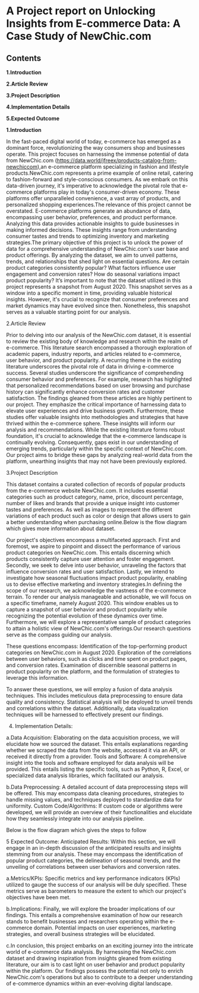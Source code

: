 # A Project report on Unlocking Insights from E-commerce Data: A Case Study of NewChic.com

## Contents

  **1.Introduction**

  **2.Article Review**

  **3.Project Description** 

  **4.Implementation Details** 

  **5.Expected Outcome**




**1.Introduction**

In the fast-paced digital world of today, e-commerce has emerged as a dominant force, revolutionizing the way consumers shop and businesses operate. This project focuses on harnessing the immense potential of data from NewChic.com (https://data.world/jfreex/products-catalog-from-newchiccom),an e-commerce platform specializing in fashion and lifestyle products.NewChic.com represents a prime example of online retail, catering to fashion-forward and style-conscious consumers. As we embark on this data-driven journey, it's imperative to acknowledge the pivotal role that e-commerce platforms play in today's consumer-driven economy. These platforms offer unparalleled convenience, a vast array of products, and personalized shopping experiences.The relevance of this project cannot be overstated. E-commerce platforms generate an abundance of data, encompassing user behavior, preferences, and product performance. Analyzing this data provides actionable insights to guide businesses in making informed decisions. These insights range from understanding consumer tastes and trends to optimizing inventory and marketing strategies.The primary objective of this project is to unlock the power of data for a comprehensive understanding of NewChic.com's user base and product offerings. By analyzing the dataset, we aim to unveil patterns, trends, and relationships that shed light on essential questions. Are certain product categories consistently popular? What factors influence user engagement and conversion rates? How do seasonal variations impact product popularity? It’s important to note that the dataset utilized in this project represents a snapshot from August 2020. This snapshot serves as a window into a specific moment in time, providing valuable historical insights. However, it's crucial to recognize that consumer preferences and market dynamics may have evolved since then. Nonetheless, this snapshot serves as a valuable starting point for our analysis.

2.Article Review

Prior to delving into our analysis of the NewChic.com dataset, it is essential to review the existing body of knowledge and research within the realm of e-commerce. This literature search encompassed a thorough exploration of academic papers, industry reports, and articles related to e-commerce, user behavior, and product popularity. A recurring theme in the existing literature underscores the pivotal role of data in driving e-commerce success. Several studies underscore the significance of comprehending consumer behavior and preferences. For example, research has highlighted that personalized recommendations based on user browsing and purchase history can significantly enhance conversion rates and customer satisfaction. The findings gleaned from these articles are highly pertinent to our project. They emphasize the critical importance of harnessing data to elevate user experiences and drive business growth. Furthermore, these studies offer valuable insights into methodologies and strategies that have thrived within the e-commerce sphere. These insights will inform our analysis and recommendations. While the existing literature forms robust foundation, it's crucial to acknowledge that the e-commerce landscape is continually evolving. Consequently, gaps exist in our understanding of emerging trends, particularly within the specific context of NewChic.com. Our project aims to bridge these gaps by analyzing real-world data from the platform, unearthing insights that may not have been previously explored.

3.Project Description

This dataset contains a curated collection of records of popular products from the e-commerce website NewChic.com. It includes essential categories such as product category, name, price, discount percentage, number of likes and brands that provide a unique insight into customer tastes and preferences. As well as images to represent the different variations of each product such as color or design that allows users to gain a better understanding when purchasing online.Below is the flow diagram which gives more information about dataset.
 
Our project's objectives encompass a multifaceted approach. First and foremost, we aspire to pinpoint and dissect the performance of various product categories on NewChic.com. This entails discerning which products consistently capture user attention and foster engagement. Secondly, we seek to delve into user behavior, unraveling the factors that influence conversion rates and user satisfaction. Lastly, we intend to investigate how seasonal fluctuations impact product popularity, enabling us to devise effective marketing and inventory strategies.In defining the scope of our research, we acknowledge the vastness of the e-commerce terrain. To render our analysis manageable and actionable, we will focus on a specific timeframe, namely August 2020. This window enables us to capture a snapshot of user behavior and product popularity while recognizing the potential evolution of these dynamics over time. Furthermore, we will explore a representative sample of product categories to attain a holistic view of NewChic.com's offerings.Our research questions serve as the compass guiding our analysis.

These questions encompass:
Identification of the top-performing product categories on NewChic.com in August 2020. Exploration of the correlations between user behaviors, such as clicks and time spent on product pages, and conversion rates.
Examination of discernible seasonal patterns in product popularity on the platform, and the formulation of strategies to leverage this information.

To answer these questions, we will employ a fusion of data analysis techniques. This includes meticulous data preprocessing to ensure data quality and consistency. Statistical analysis will be deployed to unveil trends and correlations within the dataset. Additionally, data visualization techniques will be harnessed to effectively present our findings.

4. Implementation Details:
   
a.Data Acquisition: Elaborating on the data acquisition process, we will elucidate how we sourced the dataset. This entails explanations regarding whether we scraped the data from the website, accessed it via an API, or received it directly from a provider.
Tools and Software: A comprehensive insight into the tools and software employed for data analysis will be provided. This entails listing the specific tools, such as Python, R, Excel, or specialized data analysis libraries, which facilitated our analysis.

b.Data Preprocessing: A detailed account of data preprocessing steps will be offered. This may encompass data cleaning procedures, strategies to handle missing values, and techniques deployed to standardize data for uniformity.
Custom Code/Algorithms: If custom code or algorithms were developed, we will provide an overview of their functionalities and elucidate how they seamlessly integrate into our analysis pipeline.

Below is the flow diagram which gives the steps to follow

5 Expected Outcome:
Anticipated Results: Within this section, we will engage in an in-depth discussion of the anticipated results and insights stemming from our analysis. These may encompass the identification of popular product categories, the delineation of seasonal trends, and the unveiling of correlations between user behaviors and conversion rates.

a.Metrics/KPIs: Specific metrics and key performance indicators (KPIs) utilized to gauge the success of our analysis will be duly specified. These metrics serve as barometers to measure the extent to which our project's objectives have been met.

b.Implications: Finally, we will explore the broader implications of our findings. This entails a comprehensive examination of how our research stands to benefit businesses and researchers operating within the e-commerce domain. Potential impacts on user experiences, marketing strategies, and overall business strategies will be elucidated.

c.In conclusion, this project embarks on an exciting journey into the intricate world of e-commerce data analysis. By harnessing the NewChic.com dataset and drawing inspiration from insights gleaned from existing literature, our aim is to cast light on user behavior and product popularity within the platform. Our findings possess the potential not only to enrich NewChic.com's operations but also to contribute to a deeper understanding of e-commerce dynamics within an ever-evolving digital landscape.
 
 
